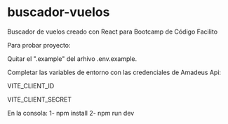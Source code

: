 # buscador-vuelos
Buscador de vuelos creado con React para Bootcamp de Código Facilito

Para probar proyecto:

Quitar el ".example" del arhivo .env.example.

Completar las variables de entorno con las credenciales de Amadeus Api:

VITE_CLIENT_ID

VITE_CLIENT_SECRET

En la consola:
1- npm install
2- npm run dev